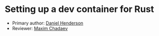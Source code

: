 # Setting up a dev container for Rust

* Primary author: [Daniel Henderson](https://github.com/HendersonDaniel)
* Reviewer: [Maxim Chadaev](https://github.com/maximdolphin)